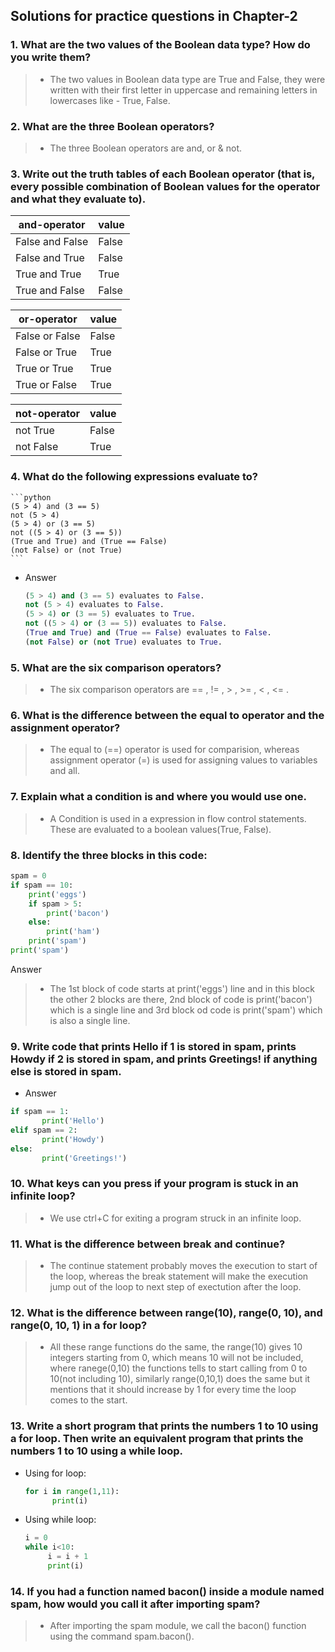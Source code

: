 ## Solutions for practice questions in Chapter-2
### 1. What are the two values of the Boolean data type? How do you write them?
> - The two values in Boolean data type are True and False, they were written with their first letter in uppercase and remaining letters in lowercases like - True, False.
### 2. What are the three Boolean operators?
> - The three Boolean operators are and, or & not.
### 3. Write out the truth tables of each Boolean operator (that is, every possible combination of Boolean values for the operator and what they evaluate to).   
|**and-operator**|**value**|
|----|----|
|False and False|False|
|False and True|False|
|True and True|True|
|True and False|False|
       
|**or-operator**|**value**|
|----|----|
|False or False|False|
|False or True|True|
|True or True|True|
|True or False|True|
   
|**not-operator**|**value**|
|----|----|
|not True|False|
|not False|True|

### 4. What do the following expressions evaluate to?
    ```python
    (5 > 4) and (3 == 5)
    not (5 > 4)
    (5 > 4) or (3 == 5)
    not ((5 > 4) or (3 == 5))
    (True and True) and (True == False)
    (not False) or (not True)
    ```
- Answer
   ```python
   (5 > 4) and (3 == 5) evaluates to False.
   not (5 > 4) evaluates to False.
   (5 > 4) or (3 == 5) evaluates to True.
   not ((5 > 4) or (3 == 5)) evaluates to False.
   (True and True) and (True == False) evaluates to False.
   (not False) or (not True) evaluates to True.
   ```
### 5.  What are the six comparison operators?
> - The six comparison operators are == , != , > , >= , < , <= .
### 6. What is the difference between the equal to operator and the assignment operator?
> - The equal to (==) operator is used for comparision, whereas assignment operator (=) is used for assigning values to variables and all.
### 7. Explain what a condition is and where you would use one.
> - A Condition is used in a expression in flow control statements. These are evaluated to a boolean values(True, False).
### 8. Identify the three blocks in this code:
```python
spam = 0
if spam == 10:
    print('eggs')
    if spam > 5:
        print('bacon')
    else:
        print('ham')
    print('spam')
print('spam')
```
Answer
> - The 1st block of code starts at print('eggs') line and in this block the other 2 blocks are there, 2nd block of code is print('bacon') which is a single line and 3rd block od code is print('spam') which is also a single line.
### 9. Write code that prints Hello if 1 is stored in spam, prints Howdy if 2 is stored in spam, and prints Greetings! if anything else is stored in spam.
- Answer
```python
if spam == 1:
       print('Hello')
elif spam == 2:
       print('Howdy')
else:
       print('Greetings!')
```
### 10. What keys can you press if your program is stuck in an infinite loop?
> - We use ctrl+C for exiting a program struck in an infinite loop.
### 11. What is the difference between break and continue?
> - The continue statement probably moves the execution to start of the loop, whereas the break statement will make the execution jump out of the loop to next step of exectution after the loop.
### 12. What is the difference between range(10), range(0, 10), and range(0, 10, 1) in a for loop?
> - All these range functions do the same, the range(10) gives 10 integers starting from 0, which means 10 will not be included, where ranege(0,10) the functions tells to start calling from 0 to 10(not including 10), similarly range(0,10,1) does the same but it mentions that it should increase by 1 for every time the loop comes to the start.
### 13. Write a short program that prints the numbers 1 to 10 using a for loop. Then write an equivalent program that prints the numbers 1 to 10 using a while loop.
- Using for loop:
    ```python
    for i in range(1,11):
          print(i)
    ```
- Using while loop:
    ```python
    i = 0
    while i<10:
         i = i + 1
         print(i)
    ```
### 14. If you had a function named bacon() inside a module named spam, how would you call it after importing spam?
> - After importing the spam module, we call the bacon() function using the command spam.bacon().
